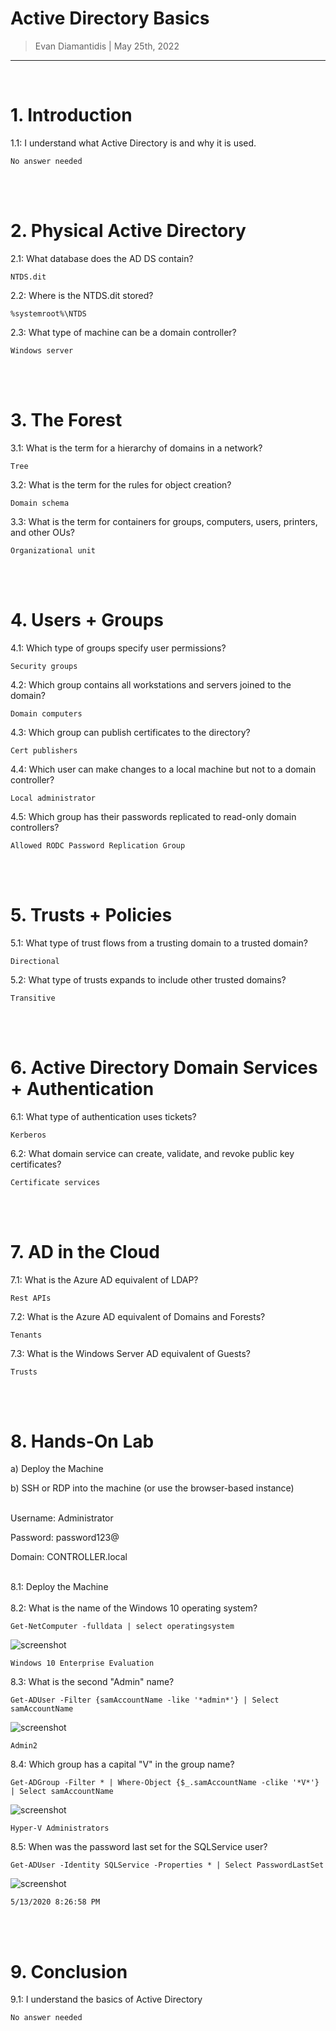 # Active Directory Basics

> Evan Diamantidis | May 25th, 2022

--------------------------

<br />

# 1. Introduction
	
1.1: I understand what Active Directory is and why it is used.
```
No answer needed
```

<br />
<br />

# 2. Physical Active Directory
	
2.1: What database does the AD DS contain?
```
NTDS.dit
```
2.2: Where is the NTDS.dit stored?
```
%systemroot%\NTDS
```
2.3: What type of machine can be a domain controller?
```
Windows server
```

<br />
<br />

# 3. The Forest

3.1: What is the term for a hierarchy of domains in a network?
```
Tree
```
3.2: What is the term for the rules for object creation?
```
Domain schema
```
3.3: What is the term for containers for groups, computers, users, printers, and other OUs?
```
Organizational unit
```
<br />
<br />

# 4. Users + Groups

4.1: Which type of groups specify user permissions?
```
Security groups
```
4.2: Which group contains all workstations and servers joined to the domain?
```
Domain computers
```
4.3: Which group can publish certificates to the directory?
```
Cert publishers
```
4.4: Which user can make changes to a local machine but not to a domain controller?
```
Local administrator
```
4.5: Which group has their passwords replicated to read-only domain controllers?
```
Allowed RODC Password Replication Group
```
<br />
<br />

# 5. Trusts + Policies

5.1: What type of trust flows from a trusting domain to a trusted domain?
```
Directional
```
5.2: What type of trusts expands to include other trusted domains?
```
Transitive
```
<br />
<br />

# 6. Active Directory Domain Services + Authentication 

6.1: What type of authentication uses tickets?
```
Kerberos
```
6.2: What domain service can create, validate, and revoke public key certificates?
```
Certificate services
```
<br />
<br />

# 7. AD in the Cloud

7.1: What is the Azure AD equivalent of LDAP?
```
Rest APIs
```
7.2: What is the Azure AD equivalent of Domains and Forests?
```
Tenants
```
7.3: What is the Windows Server AD equivalent of Guests?
```
Trusts
```
<br />
<br />

# 8. Hands-On Lab

a) Deploy the Machine
<br />

b) SSH or RDP into the machine (or use the browser-based instance)
<br />
<br />

Username: Administrator
<br />

Password: password123@
<br />

Domain: CONTROLLER.local
<br />
<br />

8.1: Deploy the Machine
<br />
<br />
8.2: What is the name of the Windows 10 operating system?
```
Get-NetComputer -fulldata | select operatingsystem
```
![screenshot](https://user-images.githubusercontent.com/14150485/170381642-095138c0-730e-470b-a926-8562a7eddbe7.png)
```
Windows 10 Enterprise Evaluation
```
8.3: What is the second "Admin" name?
```
Get-ADUser -Filter {samAccountName -like '*admin*'} | Select samAccountName
```
![screenshot](https://user-images.githubusercontent.com/14150485/170381931-fc1e8aa9-2ad5-491c-8a92-6d803fccdd4a.png)
```
Admin2
```
8.4: Which group has a capital "V" in the group name?
```
Get-ADGroup -Filter * | Where-Object {$_.samAccountName -clike '*V*'} | Select samAccountName
```
![screenshot](https://user-images.githubusercontent.com/14150485/170454508-cf4c56ca-25cc-4400-856a-6c96c84419a9.png)
```
Hyper-V Administrators
```
8.5: When was the password last set for the SQLService user?
```
Get-ADUser -Identity SQLService -Properties * | Select PasswordLastSet
```
![screenshot](https://user-images.githubusercontent.com/14150485/170382503-59715782-8e61-4277-ad31-f777f11f2677.png)
```
5/13/2020 8:26:58 PM
```
<br />
<br />

# 9. Conclusion

9.1: I understand the basics of Active Directory
```
No answer needed
```
